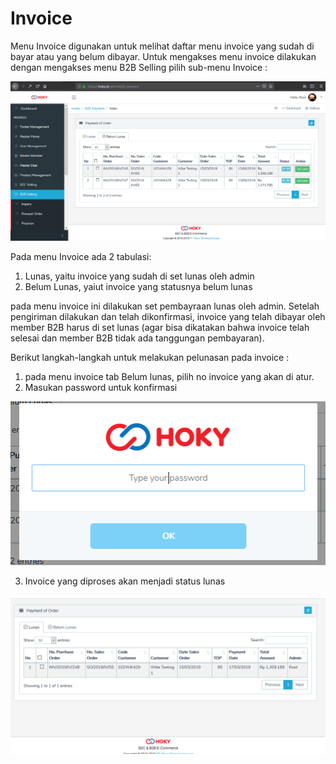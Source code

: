 # Invoice

Menu Invoice digunakan untuk melihat daftar menu invoice yang sudah di bayar atau yang belum dibayar. Untuk mengakses menu invoice dilakukan dengan mengakses menu B2B Selling pilih sub-menu Invoice :

![](../../.gitbook/assets/image%20%28139%29.png)

Pada menu Invoice ada 2 tabulasi:

1. Lunas, yaitu invoice yang sudah di set lunas oleh admin
2. Belum Lunas, yaiut invoice yang statusnya belum lunas

pada menu invoice ini dilakukan set pembayraan lunas oleh admin. Setelah pengiriman dilakukan dan telah dikonfirmasi, invoice yang telah dibayar oleh member B2B harus di set lunas \(agar bisa dikatakan bahwa invoice telah selesai dan member B2B tidak ada tanggungan pembayaran\).

Berikut langkah-langkah untuk melakukan pelunasan pada invoice :

1. pada menu invoice tab Belum lunas, pilih no invoice yang akan di atur.
2. Masukan password untuk konfirmasi 

![](../../.gitbook/assets/image%20%28130%29.png)

3. Invoice yang diproses akan menjadi status lunas

![](../../.gitbook/assets/image%20%28176%29.png)

  


